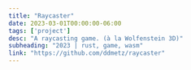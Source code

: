 ```yaml
---
title: "Raycaster"
date: 2023-03-01T00:00:00-06:00
tags: ['project']
desc: "A raycasting game. (à la Wolfenstein 3D)"
subheading: "2023 | rust, game, wasm"
link: "https://github.com/ddmetz/raycaster"
---
```


